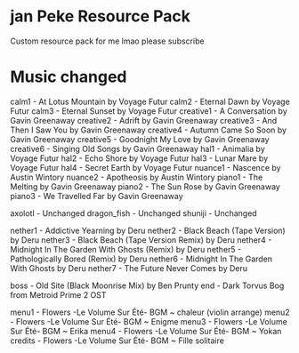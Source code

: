 # jan Peke Resource Pack
 Custom resource pack for me lmao please subscribe

# Music changed
 calm1 - At Lotus Mountain by Voyage Futur
 calm2 - Eternal Dawn by Voyage Futur
 calm3 - Eternal Sunset by Voyage Futur
 creative1 - A Conversation by Gavin Greenaway
 creative2 - Adrift by Gavin Greenaway
 creative3 - And Then I Saw You by Gavin Greenaway
 creative4 - Autumn Came So Soon by Gavin Greenaway
 creative5 - Goodnight My Love by Gavin Greenaway
 creative6 - Singing Old Songs by Gavin Greenaway
 hal1 - Animalia by Voyage Futur
 hal2 - Echo Shore by Voyage Futur
 hal3 - Lunar Mare by Voyage Futur
 hal4 - Secret Earth by Voyage Futur
 nuance1 - Nascence by Austin Wintory
 nuance2 - Apotheosis by Austin Wintory
 piano1 - The Melting by Gavin Greenaway
 piano2 - The Sun Rose by Gavin Greenaway
 piano3 - We Travelled Far by Gavin Greenaway

 axolotl - Unchanged
 dragon_fish - Unchanged
 shuniji - Unchanged

 nether1 - Addictive Yearning by Deru
 nether2 - Black Beach (Tape Version) by Deru
 nether3 - Black Beach (Tape Version Remix) by Deru
 nether4 - Midnight In The Garden With Ghosts (Remix) by Deru
 nether5 - Pathologically Bored (Remix) by Deru
 nether6 - Midnight In The Garden With Ghosts by Deru
 nether7 - The Future Never Comes by Deru

 boss - Old Site (Black Moonrise Mix) by Ben Prunty
 end - Dark Torvus Bog from Metroid Prime 2 OST

 menu1 - Flowers -Le Volume Sur Été- BGM ~ chaleur (violin arrange)
 menu2 - Flowers -Le Volume Sur Été- BGM ~ Enigme
 menu3 - Flowers -Le Volume Sur Été- BGM ~ Erika
 menu4 - Flowers -Le Volume Sur Été- BGM ~ Yokan
 credits - Flowers -Le Volume Sur Été- BGM ~ Fille solitaire